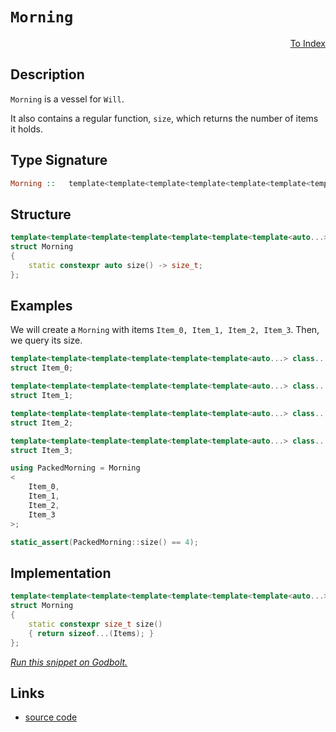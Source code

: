 <!-- Copyright 2024 Feng Mofan
SPDX-License-Identifier: Apache-2.0 -->

# `Morning`

<p style='text-align: right;'><a href="../../index.md#transportations">To Index</a></p>

## Description

`Morning` is a vessel for `Will`.

It also contains a regular function, `size`, which returns the number of items it holds.

## Type Signature

```Haskell
Morning ::   template<template<template<template<template<template<template<auto...> class...> class...> class...> class...> class...> class...>
```

## Structure

```C++
template<template<template<template<template<template<template<auto...> class...> class...> class...> class...> class...> class...>
struct Morning
{
    static constexpr auto size() -> size_t;
};
```

## Examples

We will create a `Morning` with items `Item_0, Item_1, Item_2, Item_3`.
Then, we query its size.

```C++
template<template<template<template<template<template<auto...> class...> class...> class...> class...> class...>
struct Item_0;

template<template<template<template<template<template<auto...> class...> class...> class...> class...> class...>
struct Item_1;

template<template<template<template<template<template<auto...> class...> class...> class...> class...> class...>
struct Item_2;

template<template<template<template<template<template<auto...> class...> class...> class...> class...> class...>
struct Item_3;

using PackedMorning = Morning
<
    Item_0, 
    Item_1, 
    Item_2, 
    Item_3
>;

static_assert(PackedMorning::size() == 4);
```

## Implementation

```C++
template<template<template<template<template<template<template<auto...> class...> class...> class...> class...> class...> class...Items>
struct Morning
{
    static constexpr size_t size()
    { return sizeof...(Items); }
};
```

[*Run this snippet on Godbolt.*](https://godbolt.org/#z:OYLghAFBqd5QCxAYwPYBMCmBRdBLAF1QCcAaPECAMzwBtMA7AQwFtMQByARg9KtQYEAysib0QXACx8BBAKoBnTAAUAHpwAMvAFYTStJg1DIApACYAQuYukl9ZATwDKjdAGFUtAK4sGISQDMpK4AMngMmAByPgBGmMQgAQBspAAOqAqETgwe3r7%2BQemZjgJhEdEscQnJtpj2JQxCBEzEBLk%2BfoG19dlNLQRlUbHxiSkKza3t%2BV3j/YMVVaMAlLaoXsTI7BzmAeHI3lgA1CYBbsjj6FhUJ9gmGgCCd/cEmCypBi8nbi9vH5hfP3eTE%2Bp0BfwBryBIO%2BkPBoNhwP%2BpyYXiIADoMTdDvsmAoFBi0VicXiCUSDCTMQFsNjyfjKdTiXTCVSabimQBJH4KG5PcbELwOQ4AWRIDHCwCeJgA7FYHod5YdZo5kNiBONMKpUsRFXgAF6YAD6BB1%2BogSyeCuOMsOxEwBHWDBNmFQVAJEE5rwU5oCFitABFJVKAz7JQ8APQAKij0ZjsbDT0j0cOABVsEJk0JDjH4%2BHY3ns6HHmZdgx9l4jl80KXMKkCNyqYWwYiIb9m/DW9Cm52Ed2O0i3Cj0fTWRTmQzaaSWYzJ%2BO2TOR0yeQ8%2BQLjR6WAaNCdZY8Hl3%2B/uW1CDz2T32j3CB6jUPPp8O72OF7eJ/eX2PeQR%2BYL1wauNvG6eF5tjC57tseQG9uByLXs%2Bc6vnBj4PmSCHIaOS73Cu34/AaZj/g8TyHmBl6ESBUGkcRgHQUOiFvqhi5TrRDEoUxaENsun6rocP4BHhu73F4mRGIcyhMMgADWmDoCKxBikJJx%2BsKoripKpwWgqP4aKQxxyup2FcFpanyj%2BZgGTpRnYTx%2BENiG%2BHscCeDIAabLxAQEAieJknSbJoAgJkppLMcATBgpkjejuHArLQnAAKy8H4HBaKQqCcG41jWIqawbJgxzFjwpAEJoEUrGJIDRRoaJmGYACcAAcGhVdFNVJAEkhmFKkgpFFHCSLwLASBomnxYlyUcLwCggJpBUJRFpBwLAMCICAawEKkqLkJQaBvHQ8SRKwWyqE1AC0SSSIcwDICqUgVbwkmECQeDoHo/CCCIYjsFIMiCIoKjqNNpC6PpADuxBMKknA8JFMVxYVSWcAA8qiq3Gi6hwHUkx2nedl2SBVhwQB4W30NqOxcEsvBTVoKwQEgm2pNtZAUBAtP0yAwBSCZNC0C8xDjRAMQwzE4QtAAnuDvCC8wxDC3DMTaJgDhi6Qm1sIIcMMLQot/VgMReMAA60LQ43cLwWAsIYwDiFreC2g4eAAG6YEbiUavLqJbHl4QvF1iW0HgMQg1LHhYDDn54H1xukA7xAxBkmB%2Bq85u%2B0YhUrFQBjAAoABqeCYIDcOpIwivPcIojiB9xffWoMMA/o5soGllj6H742QCsqC1tkRuHRc8mmJY1hmMNUfEA9jvwCsdjyw0LgMO4ngdHooThEMlQjPpRRZAIUx%2BOvGSbww8zDAk%2BmT7bAh9JM8/5CfdRT70EwDMvCxr7YD/b3osytIfq/HxPmWbBISGHBYqkCGrwEaqMjonTOhdQ4V0zB41wHdYmuUyb5RTisBAmAmBYASGaUgJVAhoiqgEdqGhWodQGtFJIVV9CcB6qQPqAQuBoiSFwJINVarsOipILg0USEpDAbDUatgJroOmlTBa1MlqIzWozZmRNdpsE4C0FgdspSHSYKyISXAqpohYc7fARAR6PX0sXV6ZdpAVyUFXP6ugTLA1BmLIBIChEjQRitVEhwUaqPUZo7RwA4F6IMXjAmdMiY5QCGYNBFMZrSIUfEdaTNUCExGL4jROIjC6K4JpTm3Neb8z%2BhLEWitilSxlnLBWEdlaMAIGrDWMNta631obRWptE5bESvgG2jgHZOxuqoV2LxFaezqDDX2/sRZB06eTEe4c8pRxjkoeOZsjBJ1ABIvg6cs45zzgXeKeVzGl3elY2QldfqJXsbXZOfcrCNwmS3fB7cGhdx7kFW5A8h7xBMWPVu3Q77OAgK4d%2B%2Bkl7lCPnoDeDQQVpD3g0b%2Biwb49HPm/K%2BO9/ln0aA/BFL9P5tDRR/bFT8IWk1WOsABpKuquJhhA9J/jMmBN0fotEGhEFGJIJE0m5MMGkCwTgkY%2BCuoMKYXo8hUp%2BFSilC1MwHVeGgJpZwMaYjYmSPgNI5aSMkkJOIEorYqjoEsAUHbFUdsmV/HGDddlJinqyAsScz68gbEXJ0IkUgjiwbGxcdDP67jZHIyoIcfVp1DXGsOKavR5rjT4xSeE%2BIkSAgxJTrNGmMb6ZatTUTEAxrUipANOGg0kanLEBYCdPgdB8mUEKYlMpms8o1oqVPRWNTVbq01l0zAOs9ZiFaRHdpayZmkG6XfPpMMXbIDdiMwQYy/oTIDsLaZIc5mK0WbHFZidxRJrTkwDO2dc750LhHI5b0JCnK%2Bk66urqDA3IbjYB548kodzVJwMMFx6790sIPcBw9R6PInrfTFM8555HRWCleiLYXFGyDCqF2QcXHwxQ0C%2B%2BLgMf3/Yhol4Kf6Ev6DCvFcHAFkqygRql3rhqcEDcWg1RqTVmsROMNlyDOWJokZg7BuDKBAOFSAaqaIAgBGimVXhA0%2BNSg4fKn1irRGTR5YQvRkqNC6PIVwZI0UpRmB4XQjgARSPgMkyqoBZgdPCO5SxyO8RMjOEkEAA%3D)

## Links

- [source code](../../../conceptrodon/morning.hpp)
